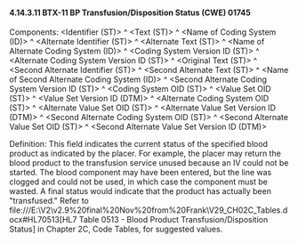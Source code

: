 #### 4.14.3.11 BTX-11 BP Transfusion/Disposition Status (CWE) 01745

Components: &lt;Identifier (ST)> ^ &lt;Text (ST)> ^ &lt;Name of Coding System (ID)> ^ &lt;Alternate Identifier (ST)> ^ &lt;Alternate Text (ST)> ^ &lt;Name of Alternate Coding System (ID)> ^ &lt;Coding System Version ID (ST)> ^ &lt;Alternate Coding System Version ID (ST)> ^ &lt;Original Text (ST)> ^ &lt;Second Alternate Identifier (ST)> ^ &lt;Second Alternate Text (ST)> ^ &lt;Name of Second Alternate Coding System (ID)> ^ &lt;Second Alternate Coding System Version ID (ST)> ^ &lt;Coding System OID (ST)> ^ &lt;Value Set OID (ST)> ^ &lt;Value Set Version ID (DTM)> ^ &lt;Alternate Coding System OID (ST)> ^ &lt;Alternate Value Set OID (ST)> ^ &lt;Alternate Value Set Version ID (DTM)> ^ &lt;Second Alternate Coding System OID (ST)> ^ &lt;Second Alternate Value Set OID (ST)> ^ &lt;Second Alternate Value Set Version ID (DTM)>

Definition: This field indicates the current status of the specified blood product as indicated by the placer. For example, the placer may return the blood product to the transfusion service unused because an IV could not be started. The blood component may have been entered, but the line was clogged and could not be used, in which case the component must be wasted. A final status would indicate that the product has actually been "transfused." Refer to file:///E:\V2\v2.9%20final%20Nov%20from%20Frank\V29_CH02C_Tables.docx#HL70513[HL7 Table 0513 - Blood Product Transfusion/Disposition Status] in Chapter 2C, Code Tables, for suggested values.
